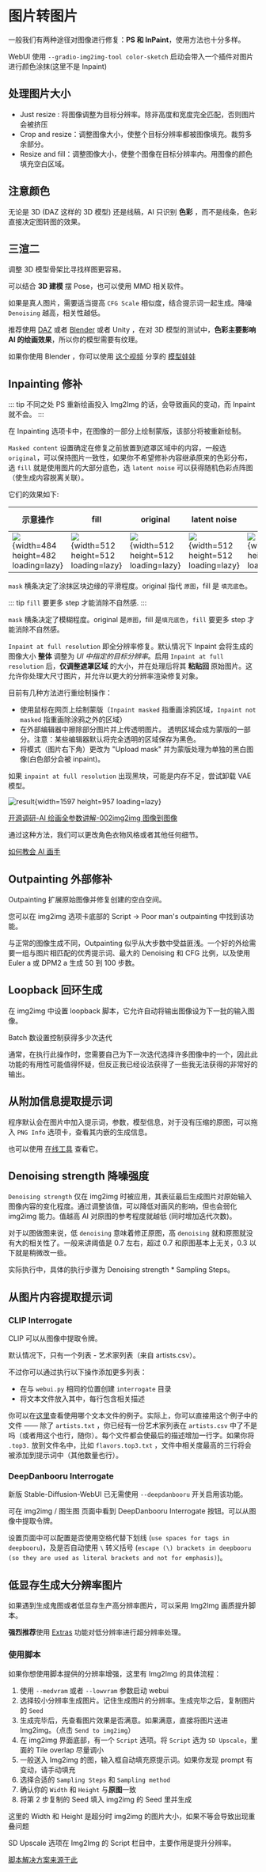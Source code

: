 # 图片转图片

一般我们有两种途径对图像进行修复：**PS 和 InPaint**，使用方法也十分多样。

WebUI 使用 `--gradio-img2img-tool color-sketch` 启动会带入一个插件对图片进行颜色涂抹(这里不是 Inpaint)

## 处理图片大小

-   Just resize : 将图像调整为目标分辨率。除非高度和宽度完全匹配，否则图片会被挤压
-   Crop and resize：调整图像大小，使整个目标分辨率都被图像填充。裁剪多余部分。
-   Resize and fill：调整图像大小，使整个图像在目标分辨率内。用图像的颜色填充空白区域。

## 注意颜色

无论是 3D (DAZ 这样的 3D 模型) 还是线稿，AI 只识别 **色彩** ，而不是线条，色彩直接决定图转图的效果。

## 三渲二

调整 3D 模型骨架比寻找样图更容易。

可以结合 **3D 建模** 摆 Pose，也可以使用 MMD 相关软件。

如果是真人图片，需要适当提高 `CFG Scale` 相似度，结合提示词一起生成。降噪 `Denoising` 越高，相关性越低。

推荐使用 [DAZ](https://www.daz3d.com/get_studio) 或者 [Blender](https://www.blender.org/) 或者 Unity ，在对 3D 模型的测试中，**色彩主要影响 AI 的绘画效果**，所以你的模型需要有纹理。

如果你使用 Blender ，你可以使用 [这个视频](https://youtu.be/MClbPwu-75o) 分享的 [模型娃娃](https://www.artstation.com/marketplace/p/VOAyv/stable-diffusion-3d-posable-manekin-doll?utm_source=artstation&utm_medium=referral&utm_campaign=homepage&utm_term=marketplace)

## Inpainting 修补

::: tip 不同之处
PS 重新绘画投入 Img2Img 的话，会导致画风的变动，而 Inpaint 就不会。
:::

在 Inpainting 选项卡中，在图像的一部分上绘制蒙版，该部分将被重新绘制。

`Masked content` 设置确定在修复之前放置到遮罩区域中的内容，一般选 `original`，可以保持图片一致性，如果你不希望修补内容继承原来的色彩分布，选 `fill` 就是使用图片的大部分底色，选 `latent noise` 可以获得随机色彩点阵图（使生成内容脱离关联）。

它们的效果如下:

| 示意操作                                                                                  | fill                                                                                      | original                                                                                      | latent noise                                                                                      | latent nothing                                                                                      |
| ----------------------------------------------------------------------------------------- | ----------------------------------------------------------------------------------------- | --------------------------------------------------------------------------------------------- | ------------------------------------------------------------------------------------------------- | --------------------------------------------------------------------------------------------------- |
| ![](../../assets/inpainting-initial-content-mask.webp){width=484 height=482 loading=lazy} | ![](../../assets/inpainting-initial-content-fill.webp){width=512 height=512 loading=lazy} | ![](../../assets/inpainting-initial-content-original.webp){width=512 height=512 loading=lazy} | ![](../../assets/inpainting-initial-content-latent-noise.webp){width=512 height=512 loading=lazy} | ![](../../assets/inpainting-initial-content-latent-nothing.webp){width=512 height=512 loading=lazy} |

`mask` 横条决定了涂抹区块边缘的平滑程度。original 指代 `原图`，fill 是 `填充底色`。

::: tip
`fill` 要更多 step 才能消除不自然感.
:::

`mask` 横条决定了模糊程度。original 是`原图`，fill 是`填充底色`，`fill` 要更多 step 才能消除不自然感。

`Inpaint at full resolution` 即全分辨率修复。默认情况下 Inpaint 会将生成的图像大小 **整体** 调整为 _UI 中指定的目标分辨率_。启用 `Inpaint at full resolution` 后，**仅调整遮罩区域** 的大小，并在处理后将其 **粘贴回** 原始图片。这允许你处理大尺寸图片，并允许以更大的分辨率渲染修复对象。

目前有几种方法进行重绘制操作：

-   使用鼠标在网页上绘制蒙版（`Inpaint masked` 指重画涂鸦区域，`Inpaint not masked` 指重画除涂鸦之外的区域）
-   在外部编辑器中擦除部分图片并上传透明图片。 透明区域会成为蒙版的一部分。注意：某些编辑器默认将完全透明的区域保存为黑色。
-   将模式（图片右下角）更改为 "Upload mask" 并为蒙版处理为单独的黑白图像(白色部分会被 inpaint)。

如果 `inpaint at full resolution` 出现黑块，可能是内存不足，尝试卸载 VAE 模型。

![result](../../assets/inpainting.webp){width=1597 height=957 loading=lazy}

[开源调研-AI 绘画全参数讲解-002img2img 图像到图像](https://www.bilibili.com/video/BV1HK411Q7uk)

通过这种方法，我们可以更改角色衣物风格或者其他任何细节。

[如何教会 AI 画手](https://www.bilibili.com/video/av559044202)

## Outpainting 外部修补

Outpainting 扩展原始图像并修复创建的空白空间。

您可以在 img2img 选项卡底部的 Script -> Poor man's outpainting 中找到该功能。

与正常的图像生成不同，Outpainting 似乎从大步数中受益匪浅。一个好的外绘需要一组与图片相匹配的优秀提示词、最大的 Denoising 和 CFG 比例，以及使用 Euler a 或 DPM2 a 生成 50 到 100 步数。

## Loopback 回环生成

在 img2img 中设置 loopback 脚本，它允许自动将输出图像设为下一批的输入图像。

Batch 数设置控制获得多少次迭代

通常，在执行此操作时，您需要自己为下一次迭代选择许多图像中的一个，因此此功能的有用性可能值得怀疑，但反正我已经设法获得了一些我无法获得的非常好的输出。

## 从附加信息提取提示词

程序默认会在图片中加入提示词，参数，模型信息，对于没有压缩的原图，可以拖入 `PNG Info` 选项卡，查看其内嵌的生成信息。

也可以使用 [在线工具](https://spell.novelai.dev/) 查看它。

## Denoising strength 降噪强度

`Denoising strength` 仅在 img2img 时被应用，其表征最后生成图片对原始输入图像内容的变化程度。通过调整该值，可以降低对画风的影响，但也会弱化 img2img 能力。值越高 AI 对原图的参考程度就越低 (同时增加迭代次数)。

对于以图做图来说，低 `denoising` 意味着修正原图，高 `denoising` 就和原图就没有大的相关性了。一般来讲阈值是 0.7 左右，超过 0.7 和原图基本上无关，0.3 以下就是稍微改一些。

实际执行中，具体的执行步骤为 Denoising strength \* Sampling Steps。

## 从图片内容提取提示词

### CLIP Interrogate

CLIP 可以从图像中提取令牌。

默认情况下，只有一个列表 - 艺术家列表（来自 artists.csv）。

不过你可以通过执行以下操作添加更多列表：

-   在与 `webui.py` 相同的位置创建 `interrogate` 目录
-   将文本文件放入其中，每行包含相关描述

你可以在[这里](https://github.com/pharmapsychotic/clip-interrogator/tree/main/data)查看使用哪个文本文件的例子。实际上，你可以直接用这个例子中的文件 —— 除了 `artists.txt` ，你已经有一份艺术家列表在 `artists.csv` 中了不是吗（或者用这个也行，随你）。每个文件都会使最后的描述增加一行字。如果你将 `.top3.` 放到文件名中，比如 `flavors.top3.txt` ，文件中相关度最高的三行将会被添加到提示词中（其他数量也行）。

### DeepDanbooru Interrogate

新版 Stable-Diffusion-WebUI 已无需使用 `--deepdanbooru` 开关启用该功能。

可在 img2img / 图生图 页面中看到 DeepDanbooru Interrogate 按钮。可以从图像中提取令牌。

设置页面中可以配置是否使用空格代替下划线 (`use spaces for tags in deepbooru`)，及是否自动使用 `\` 转义括号 (`escape (\) brackets in deepbooru (so they are used as literal brackets and not for emphasis)`)。

## 低显存生成大分辨率图片

如果遇到生成鬼图或者低显存生产高分辨率图片，可以采用 Img2Img 画质提升脚本。

**强烈推荐**使用 [Extras](../../guide/configuration/param-advanced#附加功能-extras) 功能对低分辨率进行超分辨率处理。

### 使用脚本

如果你想使用脚本提供的分辨率增强，这里有 Img2Img 的具体流程：

1. 使用 `--medvram` 或者 `--lowvram` 参数启动 webui
2. 选择较小分辨率生成图片。记住生成图片的分辨率。生成完毕之后，复制图片的 `Seed`
3. 生成完毕后，先查看图片效果是否满意。如果满意，直接将图片送进 Img2img。（点击 `Send to img2img`）
4. 在 img2img 界面底部，有一个 `Script` 选项。将 `Script` 选为 `SD Upscale`，里面的 Tile overlap 尽量调小
5. 一般送入 Img2img 的图，输入框自动填充原提示词。如果你发现 prompt 有变动，请手动填充
6. 选择合适的 `Sampling Steps` 和 `Sampling method`
7. 确认你的 `Width` 和 `Height` 与**原图**一致
8. 将第 2 步复制的 Seed 填入 img2img 的 Seed 里并生成

这里的 Width 和 Height 是超分时 img2img 的图片大小，如果不等会导致出现重叠问题

SD Upscale 选项在 Img2Img 的 Script 栏目中，主要作用是提升分辨率。

[脚本解决方案来源于此](https://gist.github.com/crosstyan/f912612f4c26e298feec4a2924c41d99#%E9%AB%98%E5%88%86%E8%BE%A8%E7%8E%87%E4%B8%8B%E5%87%BA%E6%80%AA%E5%9B%BE)
